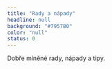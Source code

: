 ```yaml
---
title: "Rady a nápady"
headline: null
background: "#7957B0"
color: "null"
status: 0
---
```


<p>Dobře míněné rady, nápady a tipy.